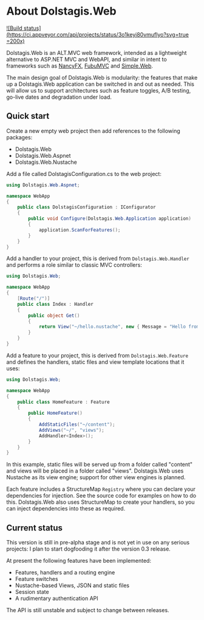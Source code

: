 About Dolstagis.Web
===================

[![Build status](https://ci.appveyor.com/api/projects/status/3o1keyi80vmuflyo?svg=true =200x)](https://ci.appveyor.com/project/jammycakes/dolstagis-web)

Dolstagis.Web is an ALT.MVC web framework, intended as a lightweight alternative to ASP.NET MVC and
WebAPI, and similar in intent to frameworks such as
[NancyFX](http://nancyfx.org/), [FubuMVC](http://mvc.fubu-project.org) and
[Simple.Web](https://github.com/markrendle/simple.web).

The main design goal of Dolstagis.Web is modularity: the features that make up a Dolstagis.Web
application can be switched in and out as needed. This will allow us to support architectures such
as feature toggles, A/B testing, go-live dates and degradation under load.

Quick start
-----------
Create a new empty web project then add references to the following packages:

 * Dolstagis.Web
 * Dolstagis.Web.Aspnet
 * Dolstagis.Web.Nustache

Add a file called DolstagisConfiguration.cs to the web project:

```c#
using Dolstagis.Web.Aspnet;

namespace WebApp
{
    public class DolstagisConfiguration : IConfigurator
    {
        public void Configure(Dolstagis.Web.Application application)
        {
            application.ScanForFeatures();
        }
    }
}
```

Add a handler to your project, this is derived from `Dolstagis.Web.Handler` and performs a role
similar to classic MVC controllers:

```c#
using Dolstagis.Web;

namespace WebApp
{
    [Route("/")]
    public class Index : Handler
    {
        public object Get()
        {
            return View("~/hello.nustache", new { Message = "Hello from Nustache" });
        }
    }
}
```

Add a feature to your project, this is derived from `Dolstagis.Web.Feature` and defines the
handlers, static files and view template locations that it uses:

```c#
using Dolstagis.Web;

namespace WebApp
{
    public class HomeFeature : Feature
    {
        public HomeFeature()
        {
            AddStaticFiles("~/content");
            AddViews("~/", "views");
            AddHandler<Index>();
        }
    }
}
```

In this example, static files will be served up from a folder called "content" and views will be
placed in a folder called "views". Dolstagis.Web uses Nustache as its view engine; support for
other view engines is planned.

Each feature includes a StructureMap `Registry` where you can declare your dependencies for
injection. See the source code for examples on how to do this. Dolstagis.Web also uses StructureMap
to create your handlers, so you can inject dependencies into these as required.

Current status
--------------
This version is still in pre-alpha stage and is not yet in use on any serious projects: I plan to
start dogfooding it after the version 0.3 release.

At present the following features have been implemented:

 * Features, handlers and a routing engine
 * Feature switches
 * Nustache-based Views, JSON and static files
 * Session state
 * A rudimentary authentication API

The API is still unstable and subject to change between releases.
